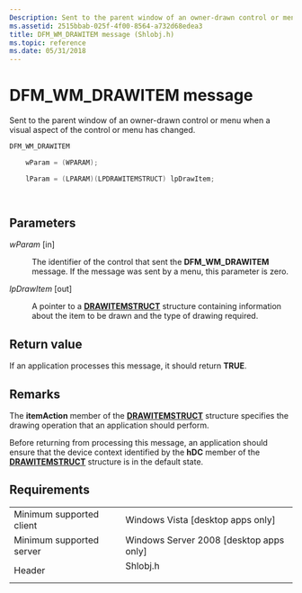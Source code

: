 ```yaml
---
Description: Sent to the parent window of an owner-drawn control or menu when a visual aspect of the control or menu has changed.
ms.assetid: 2515bbab-025f-4f00-8564-a732d68edea3
title: DFM_WM_DRAWITEM message (Shlobj.h)
ms.topic: reference
ms.date: 05/31/2018
---
```


# DFM\_WM\_DRAWITEM message

Sent to the parent window of an owner-drawn control or menu when a visual aspect of the control or menu has changed.


```C++
DFM_WM_DRAWITEM 

    wParam = (WPARAM);

    lParam = (LPARAM)(LPDRAWITEMSTRUCT) lpDrawItem;

            
```



## Parameters

<dl> <dt>

*wParam* \[in\]
</dt> <dd>

The identifier of the control that sent the **DFM\_WM\_DRAWITEM** message. If the message was sent by a menu, this parameter is zero.

</dd> <dt>

*lpDrawItem* \[out\]
</dt> <dd>

A pointer to a [**DRAWITEMSTRUCT**](/windows/win32/api/winuser/ns-winuser-drawitemstruct) structure containing information about the item to be drawn and the type of drawing required.

</dd> </dl>

## Return value

If an application processes this message, it should return **TRUE**.

## Remarks

The **itemAction** member of the [**DRAWITEMSTRUCT**](/windows/win32/api/winuser/ns-winuser-drawitemstruct) structure specifies the drawing operation that an application should perform.

Before returning from processing this message, an application should ensure that the device context identified by the **hDC** member of the [**DRAWITEMSTRUCT**](/windows/win32/api/winuser/ns-winuser-drawitemstruct) structure is in the default state.

## Requirements



|                                     |                                                                                     |
|-------------------------------------|-------------------------------------------------------------------------------------|
| Minimum supported client<br/> | Windows Vista \[desktop apps only\]<br/>                                      |
| Minimum supported server<br/> | Windows Server 2008 \[desktop apps only\]<br/>                                |
| Header<br/>                   | <dl> <dt>Shlobj.h</dt> </dl> |



 

 